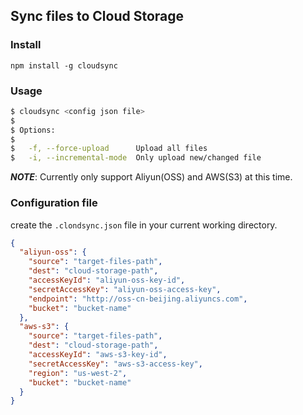 ## Sync files to Cloud Storage

### Install
```npm install -g cloudsync```

### Usage
```bash
$ cloudsync <config json file>
$
$ Options:
$
$   -f, --force-upload      Upload all files
$   -i, --incremental-mode  Only upload new/changed file
```

_**NOTE**_: Currently only support Aliyun(OSS) and AWS(S3) at this time.

### Configuration file
create the ```.clondsync.json``` file in your current working directory.

```json
{
  "aliyun-oss": {
    "source": "target-files-path",
    "dest": "cloud-storage-path",
    "accessKeyId": "aliyun-oss-key-id",
    "secretAccessKey": "aliyun-oss-access-key",
    "endpoint": "http://oss-cn-beijing.aliyuncs.com",
    "bucket": "bucket-name"
  },
  "aws-s3": {
    "source": "target-files-path",
    "dest": "cloud-storage-path",
    "accessKeyId": "aws-s3-key-id",
    "secretAccessKey": "aws-s3-access-key",
    "region": "us-west-2",
    "bucket": "bucket-name"
  }
}
```
